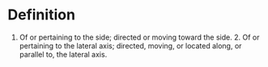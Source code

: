 # Definition

1.  Of or pertaining to the side; directed or moving toward the side. 2.
    Of or pertaining to the lateral axis; directed, moving, or located
    along, or parallel to, the lateral axis.
